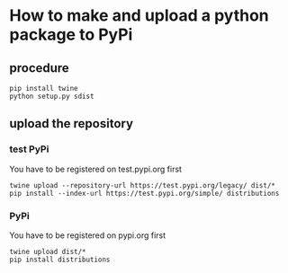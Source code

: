 # How to make and upload a python package to PyPi
## procedure
    pip install twine
    python setup.py sdist 
## upload the repository
### test PyPi  
You have to be registered on test.pypi.org first  

    twine upload --repository-url https://test.pypi.org/legacy/ dist/*
    pip install --index-url https://test.pypi.org/simple/ distributions

### PyPi  
You have to be registered on pypi.org first  

    twine upload dist/*
    pip install distributions
